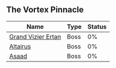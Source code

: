 ## The Vortex Pinnacle

| Name | Type | Status |
| --- | --- | --- |
| [Grand Vizier Ertan](Grand%20Vizier%20Ertan) | Boss | 0% |
| [Altairus](Altairus) | Boss | 0% |
| [Asaad](Asaad) | Boss | 0% |
